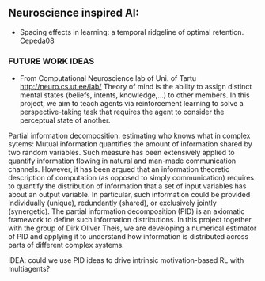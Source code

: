 
####
## Neuroscience inspired AI:

* Spacing effects in learning: a temporal ridgeline of optimal retention. Cepeda08



### FUTURE WORK IDEAS

* From Computational Neuroscience lab of Uni. of Tartu http://neuro.cs.ut.ee/lab/
Theory of mind is the ability to assign distinct mental states (beliefs, intents, knowledge,…) to other members. In this project, we aim to teach agents via reinforcement learning to solve a perspective-taking task that requires the agent to consider the perceptual state of another.

Partial information decomposition: estimating who knows what in complex sytems:
Mutual information quantifies the amount of information shared by two random variables. Such measure has been extensively applied to quantify information flowing in natural and man-made communication channels. However, it has been argued that an information theoretic description of computation (as opposed to simply communication) requires to quantify the distribution of information that a set of input variables has about an output variable. In particular, such information could be provided individually (unique), redundantly (shared), or exclusively jointly (synergetic). The partial information decomposition (PID) is an axiomatic framework to define such information distributions. In this project together with the group of Dirk Oliver Theis, we are developing a numerical estimator of PID and applying it to understand how information is distributed across parts of different complex systems.    

IDEA: could we use PID ideas to drive intrinsic motivation-based RL with multiagents?


